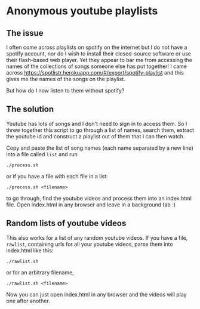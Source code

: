 # Anonymous youtube playlists

## The issue
I often come across playlists on spotify on the internet but I do not have a spotify account, nor do I wish to install their closed-source software or use their flash-based web player. Yet they appear to bar me from accessing the names of the collections of songs someone else has put together! I came across https://spotlistr.herokuapp.com/#/export/spotify-playlist and this gives me the names of the songs on the playlist.

But how do I now listen to them without spotify?

## The solution
Youtube has lots of songs and I don't need to sign in to access them. So I threw together this script to go through a list of names, search them, extract the youtube id and construct a playlist out of them that I can then watch.

Copy and paste the list of song names (each name separated by a new line) into a file called `list` and run

```
./process.sh
```

or if you have a file with each file in a list:

```
./process.sh <filename>
```

to go through, find the youtube videos and process them into an index.html file. Open index.html in any browser and leave in a background tab :)

## Random lists of youtube videos
This also works for a list of any random youtube videos. If you have a file, `rawlist`, containing urls for all your youtube videos, parse them into index.html like this:

```
./rawlist.sh
```

or for an arbitrary filename,

```
./rawlist.sh <filename>
```

Now you can just open index.html in any browser and the videos will play one after another.
